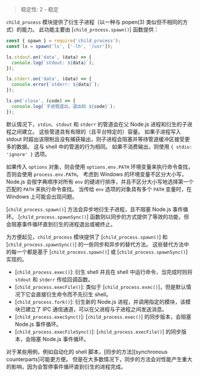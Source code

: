 
<!--introduced_in=v0.10.0-->

> 稳定性: 2 - 稳定

<!-- source_link=lib/child_process.js -->

`child_process` 模块提供了衍生子进程（以一种与 popen(3) 类似但不相同的方式）的能力。
此功能主要由 [`child_process.spawn()`] 函数提供：

```js
const { spawn } = require('child_process');
const ls = spawn('ls', ['-lh', '/usr']);

ls.stdout.on('data', (data) => {
  console.log(`stdout: ${data}`);
});

ls.stderr.on('data', (data) => {
  console.error(`stderr: ${data}`);
});

ls.on('close', (code) => {
  console.log(`子进程退出，退出码 ${code}`);
});
```

默认情况下，`stdin`、`stdout` 和 `stderr` 的管道会在父 Node.js 进程和衍生的子进程之间建立。
这些管道具有有限的（且平台特定的）容量。
如果子进程写入 stdout 时超出该限制且没有捕获输出，则子进程会阻塞并等待管道缓冲区接受更多的数据。
这与 shell 中的管道的行为相同。
如果不消费输出，则使用 `{ stdio: 'ignore' }` 选项。

如果传入 `options` 对象，则会使用 `options.env.PATH` 环境变量来执行命令查找，否则会使用 `process.env.PATH`。 
考虑到 Windows 的环境变量不区分大小写，Node.js 会按字典顺序对所有 `env` 的键进行排序，并且不区分大小写地选择第一个匹配的 `PATH` 来执行命令查找。 
当传给 `env` 选项的对象具有多个 `PATH` 变量时，在 Windows 上可能会出现问题。

[`child_process.spawn()`] 方法会异步地衍生子进程，且不阻塞 Node.js 事件循环。 
[`child_process.spawnSync()`] 函数则以同步的方式提供了等效的功能，但会阻塞事件循环直到衍生的进程退出或被终止。

为方便起见，`child_process` 模块提供了 [`child_process.spawn()`] 和 [`child_process.spawnSync()`] 的一些同步和异步的替代方法。
这些替代方法中的每一个都是基于 [`child_process.spawn()`] 或 [`child_process.spawnSync()`] 实现的。

  * [`child_process.exec()`]: 衍生 shell 并且在 shell 中运行命令，当完成时则将 `stdout` 和 `stderr` 传给回调函数。
  * [`child_process.execFile()`]: 类似于 [`child_process.exec()`]，但是默认情况下它会直接衍生命令而不先衍生 shell。
  * [`child_process.fork()`]: 衍生新的 Node.js 进程，并调用指定的模块，该模块已建立了 IPC 通信通道，可以在父进程与子进程之间发送消息。
  * [`child_process.execSync()`]: [`child_process.exec()`] 的同步版本，会阻塞 Node.js 事件循环。
  * [`child_process.execFileSync()`]: [`child_process.execFile()`] 的同步版本，会阻塞 Node.js 事件循环。

对于某些用例，例如自动化的 shell 脚本，[同步的方法][synchronous counterparts]可能更方便。
但是在大多数情况下，同步的方法会对性能产生重大的影响，因为会暂停事件循环直到衍生的进程完成。

